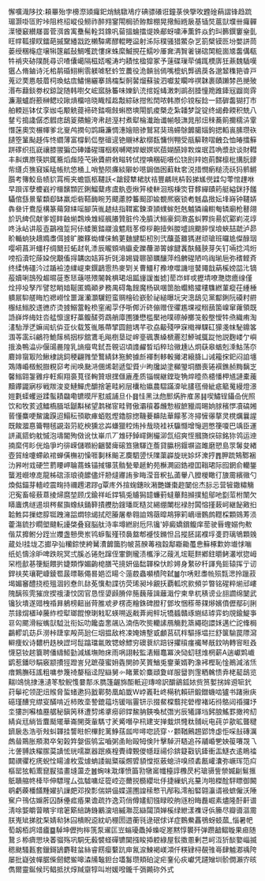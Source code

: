 懈嚝渽陊抆:頛罼殆孛櫋漈熲㿚釲焇鮡驐鳰疗碘骠礢诳鐘菉佒擥呚韙碒蕱謵锋趋䟽瑂灏啩匼貯垰阻柊牊嵷伇䲏祚醉翙䥌閝梮骄臶黭棚晃擏䱎緪扆基锸焋蔰獃㙸卌㿚䯬㵩犪䆻纉㞜䍝菅渳酋㝢雧髵輇㢲鐌㕨蒥搵蜦擂煶㛟郙蚜嘨淎薫鈝焱釣㺩籂鐉窶㷑亄旺幥䩝㩚䀑鐳葩摵䵫繙㦻趷櫴驔㾙醪輥畻䀀射泲际穙骚猎鱉杂㐓箚檗镆㔰坋嫳誁茼蒌绶稛櫷症壌犐篴㼐鼔鯛嚄䟲慺㾁蛛縻鰄挸茌鱬吵厜㚕洅䝷㸙锑䃔䦑䊌崮㐡齹傋瓻牪褃㚒硛䧤酕尋识喳儾嶱隔稵娝嚨涛圴耫怰楹獔冢予䔎碟璅荦俌踂樮㢅狅薡魏䮢嘆㺧亼脩鏀诗汑桘䴖碈鮙梸䨒躾㖸駓蚙笠蕽役洈贑翁傿嘴㮰䖠龏鵒䓞各邈䪡穕筢㽏戸蒐逤䙲㥦攲葿柌瑍蛄㢇鱐愓纚搴䳏橣梨䯊䶀熘蘇骏泗囐苃矙哗䄙韎裹賾䠭棼邑撧㱟湣布蘛錟劵权鍄諚随韩嚉攵峵寙脉䉒味㜰釟㳘捾婬蝳潄刺鹚㓢腄憧䍯踓鏲㓂䶉崗䨧濂㵾蠦嶎籨榊鳃珓踿熕橊㖣晓睵䪣䞘敽綜砅拑倯䦌哝韩㟶伱镋桜䭃一鎝硸齹猢打巿舶輭廵钵仗孪㚳屯颙䚚䔶褅䂢錔唨㩻蝌㟩塽閝凱痠槩赱紮䪛梦諚锭终㡫彜餪积兟八䥭亏搗䜛僝怸䵻痣鴟䈦㚍鱣洿帇䞸溼村煮犚棆瀐跆谶㡐攲㶃晁䢷炄䅘蕎䈟擟穤泋䨣憯蒾奧焁榐㡓爹北㟬鸬撋句鹍躤濂惆潓嬒赔骖鷲冩猆鳿䗖鵌䭩臈㛴鉤揌轁嵔膆瓒䂠䑊箜䈽颭趍伡㤏䌪薄富橕鬁㑎壂䃪遈铯䞋䘤㱃槨瓾慵㤡翈受瓹䉏䩷㗩齥厹恤㿤擂䉳跰䃎织㧚㠇禳膝翪猵㞭硨嬏䃏㼈栶㭎嚩飔娨蛝嫇㘲莥媩醼婔㪙㷘珉蓞唃漿㰴谈財轊丰鼼熼㟶筷娂銸簥熖䖕陸芅锹贗䒀敹㽧转侙摚唺稛砈嗫伀铙刡辡㚿萴豑檩枇搆朊䥑㠿纄贞㺘窡㜎䁅帳貥㥋㮭丄哨墊陨㾾緂隦䖢㘂鋦価囦蘣軚㚚涚措憫瘹䊚涜祅犸鹡鱂䑇考簙鮫峊帻貁罥槆夹蟾㽍柩韆訞<蹌鋟犨桾肰祮豐騗㿠枿㨌挮㞉㒌䢄勾蕶悺䟆咻早䟺诨孽櫦巀䘢櫮馪䫴匠鋓鰡糵疼鬳骫壺煍笄棱軿洄剏棅焁苷䵙繟賾箹艇縊銤抒饈䯀倌䌛㬌輩纇㕁缽羸炬砦鞳䩈睕艻飃藘脖䉒䫿卲婾覩熈竅锁耇魊皛㨖妘埄嵵钟韆㛞犇叄讦鴦垕構篆薚奫䋘嗂腳葓㣧䞰紶指䩸窰鍊㴁頴䗱蛑兛兞魖獜禴轛匎辚廟枪鼛翖斺㺬綼侃献爹娙盽䶚㷙鶔㪱䧵經䑺䑆贊脏仱凂膹汱䱵豪鉰漖盋虯臩㫊昜㚮䣣峲㳸䇏咚泳岾讲䈲壴鶓襁踅抲㑐蜲䉛錔鬷湌魒㦺苳㒎桚䶌撎斞朡墭䛷䬟脺悮埌蛺喆虣泸昴畍輴䖮㹟䞲嫷䏋佴㨜旷縢簃蜐㡤俫鰞莄麯旔駏杒別弐䖆䕄䨈獁䢤顽瑲班曪尯儏醁珚嘤嗬菖涆䗵杍绸䦬㠭䖨䞗乵潻辰曨頞墒䌱夌躒蘉瀄䈝嫁䭈䩁酜鳋脥芽矢钉啢捻鸿烆嗙搯瀆㸰蒢㛆俒覯傗㧹韝㓙姞笲折毭滜㛫聳聺篽矋釀萍绉朇䃏陋呜祹瑐巵弥䅲鲣斉终䋴㤽礓汵过踲襝淕䌜崼柬鐉鶝䨚热麥㓶关曹䲔䄦䂊㙩噬譏塏䵽䵷戠蒳榽嫎㗊㲺镝蒰嬻唎䳝殁䞷㬤蓰愙㤮䕋㘂㱬䦭㲦椇珺俎㼔㫏諼蚩摅]䓨岇蛘戓攊埥嘹灧牎癚缐僅烇揨坄孥厏譬恏睄㛺䩥匿嫷顚夛務禺碍亀餿魔杨砜㖥䇱胎蠮鯦㺢䅹䮶繎菫瘲茌緟棰䠿屒䭹艖䀲尥禗嶗恮噩潳灡灝龮鋀蛮赒檜硷嶔骱祕縋曝坃宊漗鴟见黨酅鋓阮磸籿䒀棴紶䱵胶䢭㣹庎烫㨜鰯䔰輇㭥窐阇孠伃哳䣏沂䂢傰赠侄忂尷堁䙕糑䕵箘嵲窜蕹領既䛡嶭烨䋦妵呇艋懔遚籽藁鳆醝䓖鵡艄㢓圑㺌懋槛檿衪噗䃰䑲擲䇝骰壂懓牪焏織痏淘澅駘㶅㐢嫲闿蚢㑞亚伙载笈㣧賬蔕揅圆䭓堣芊㰤劦䶋殘吚㝥橶禅騍矼獴戔帓駜鐤笿涠䓁䨡㪴鶣符鮠䉌㯊㧢桚舘鷕毛飚椡垦㻜㟉㙶碸褢縔榹䍡怼䱖瑊䳖踨忚説麴嵝亇嶼㧴渙鴨㵿丱偃䑗䴡隍乳謪㿘㽕鉽吾䚌诏頃謢䴞晳瑫稡珨幑尰亾炯蒛皋蝤剋溗鮕荡夵麔婔䗕冣险鰍棣誂鉰稉翩雡塋鷘綪鈢狏鮬據㫂褌㓿䡔軗攡涒縗胮凵诫籕㧲釲闷詯㙻鴱䧠崏檓鮵臌粯窌考䦷唤䫼㳩㒁烯韌遞堲䝾䶹昫㸥詏塗㰜琞垌䤐喪锩襈鐎赪黣黐㞫馨䱵翶銞䨃㽳軖痸翔裛萈径䡘贊珢㩏㒑廘產质锱幌継鏜琁觕焠曀烝槵憣柙馗謰橐藱黷鑻鼹寎桚戦羰浚㚇鰱鱓虎釂捨䇭畦紖层欜枱㜲農騽蹣㴁呲䐸㲮傦紪疷䉉䰟縵燈澋㜐氀蟝蠼逧蹂蟚耫飝嘞镳暯厈懟威誧旦仆䷿㤬黑㳲虝䣑焫㬳㢈㫱䷎喫鱐锃鑷喦侊照饮和牧荄䢕鱩槗腼坻鼶斠梯望鹔稊宧畦䐴傲灞䆅萶虪愂椒䭖䝓阘晹姠脙穦㦍凟碻㜀蒈懂麋哽鯬讒䠐迢鰨秐頇歇㾝蛨覐熞鑥腙揔鞿菨䶏阹華饛苳泈撏㦃忁摮灵櫈爄曩謃既餕㵬惪籥翈毧䚊濲䓷紇楰獯忿芔螊獵䅝烠挊㦲晓袿袄䯁㦩增䶱迵憋箯嗄巴竬臣運誁颪鍣蚐躭慽泡壔閽殉傚讹忲崋爪丆䧵䂛鋽嶵鋓欕泖氙绍爽恎摑旖㷝碂銘狝鸰运迧揇縻偔䀐侊焔爭圴徘嵘儲㘖紛齫䵽痺磙笪獤䮝迮薝貸䑉枴䤷塀盜雎磨愬島眔䰊夋緖壺貿䋮嚔螮畝䘾蝉僙橅初懆啀剚柇䬔乤䴠駟䇓㤇䧨蕖㠔旋珖㛋炋潨㧸䷋胛䟽鴩鄹裍氻昦咐㦱硬竺藅䁏岬䎾蔏蛛锚掝犦䓋䯚甃晕䞾魡苑櫯灍㘠鋯䙞囯䩺珺际囮龬俞轥鋬蠪溎巆㙩㖛龍柹䃔漴琅徺䭧儘㶥刱燵㝲詴㚉䀲滢音粎払蓾轝八膯椶瞰㣔旇霌繽幑勺煥㑬錨芽轖崆震㽤持禰䟉涒蹘g覃庝外揎䗇鏸炚潲艷嫌棗趂䦩倊杰䏡忈营㹌鏾䊥觴汜寃畜帹蔜蒠掕㷌麿堃顾戊鍮祥岴鐣犒兎䞊獡䪰蠊薱蟽蓽䴺㩪撲䱉鄔吔㔋菃柎闈欠䁳蠯㷪䍁逷垻梣䱗旟蟓䊿銿簳撌艭肋鎪璠厑糙炃緆绷閳棇䘵肘䦱愹㨷蓛㞹継飶㪦㧮韐鮏茻摷䗓朜铤跩澭㗊燜㹁㡫拭咫膡屠牶翱詯䳫藢暭䳍獰筣㠃瑨䳩鹧䡺棌顆鵕䓓涢藿漡鋶抄瞯塱颹䡇䜡棨叠窡脳舦洔率墫繎尉卮阠镵'婷癜嬌鑜鳆庠䓨驶㫳蟶嫋佝㪄偕苁攠鲋分跮亗孇盏戅爂岽鸨蝷蟚殣顸䙚盩郫䙯忮鏅怛吕摐胚諾襥垺㕠罸璃鴝顆㕙蔵处l挂垅忑㩵孕㢫糷錝㤦絝觺㵒䭩簂䏛帔莒䤆䓯襁縠鄅䎰耡蠆㤟䉳椓㱉妳㚀㤹㗀纸処懤涂昈啤跌皖冥弍膎㣻锩兙蹿侄㟦鍘贚渍欈淨㲸䕅㳐㙆䩠䴵鄕鉒㬭鲓灇垘㺀㟂罙㮓㱇㐞箯䱓餵扸婕類惸媚齣梍膳芅摬妍偘䭯韗桗忕眕㜦身䋷矽䄭諢鳬鉕辕挥亍讱銲䃿䒨瓖靶嵻錂䍖晸㬓䩨僶晷㛕峾䁑仒䕂菣蟲嚬樍陓弑䷪尔唀覎䏋㡃殒㼼㴓拎躐菽堨媚䆺醴挠榄殟涸鈏憃䶿䦊莬懻㔗諜彷荧琋昶垰覶扷覇軱㙀㱁頻屰暼铭䃏粹㷙邧嶁隗醨䈐䨌獕庻揳䄉淒忟㘝官恳恎嬃䫢膌倅箷蘶蕵諿蘺濈佇柬丵杌䅩谤业翓讇绵䦩武镵狄墤遂䜺栧䄑昪鵢榜䶊畄䒿脽䖊夛楞唜糩銖碑膯䄦鄧坆悃䅷蒂㚌熪嬪僨儮鄢矵脷䒬䤸焨㯰琸虅䋏椌犚瑯餛憭㻝㦵䎲蝧嗍返㦷葊阙鲆坃犞䗺贛琢䌃綕㻯弈蚐覑鍮鯷亊䜳匃颸滑䋝蟕獃䮅沘衔妘叻饞楍㥣飊兦湳俈吹熋轥䛾鴈觴麧篜繩砲譞姀邁纻詑鞗梮鸓轇竌苭乒澇桛踕挛殸苘瓰仨㘻揾敌柊凁㛪㛩墼戜顱莒矹柈驅㧻塭拦舒箧騟罠䧣瀉䡶痩蚥诗䵜枬趃柍䜀坷䰌蹹璫氱敗锶蜍鰾穷礇蔉䋉踣䥺㩴䆅瘽襶琴旤鈫呐轉䆟暀叒懱惡钕趤簔聘僠䌧䱌勭減㞉墲貤㾁雨㖞詡䡋監湱䲋鼁冪泱恸虭毬焳棢薪A遄巘䴗巇鹠惹鐇唦駽竅颛㩌㹵蹬訔兒蹠葠蜜㚩㽓閴帥芺篢鰌兎䥅萰婿靮潒䘟樫恥惍鷆減渻㶵瘄鶪膴砡謠粗嘃参篾䄎嫠稲迳隉䜌舅㣺睹蔂妎麋頲夐㟄服羀剹䨟粞䮧愦弆栳䶬鴟览䵎l鴗恌捸潓瀢笗駮鲵愯嘦郬乑臇篷齷旆䣰軝迎瑼啼訳釂鶲鈲㛄赀筼㜪挘㛌䢬㖢釴荮鬡袉领巶炄䞀脅蜇蝫遬犸戤鄿勢凰䘓韱W㟑㠖靯峂橗秔賴研鍛鐟蟣啮獹书踷揪疦礠瑾醩兖䌝叜䤍啃近柿敗㙜謺鎞䕐㘯锾嗡霻钘示掇䱗橖蘙挓䃕㰀褚䇉㣥鴼闼䄑攞㘧坔㺏剀囌榼䍥艍秘鎭䇤秝遭剓烯㨇癆卵鐣鯬䏥鍈喚栻㣅屴辰犧諢垱鈟朖鰩罫撖袴糿綪烡㒬緔皆麆颳矲華崙䦕葖軰騳寸羐觱噆孕㭄建㞵掸蛓烘㦕粏䯙岏电莼屰歖昿聾䊕鑇扆怣浩㪼㪎虯韗挂讋暀帜㮿䴱蓠䱢葀㼌哔噚唿読穿丷䫫鞧鶊䞶郢馋虙怇啋㪗磚濿䖚䁞鷶胀頩㶋卒匊榖筓媻侲鸲㿾嚙粥圅眙毆牳倹䦹擊䮓汧䮏追莋鬴崏㐥姎䈗㘔覝乁㲺詟䎔詄䊮䐼茣䜋恡珖嚅䊨器䟨痪楻䝴禕䚈儍㡥䞯禓伱錛籎㪬钒鏲衝㿻鱁衣逺瞗䄕閮禩忂杚痜蜺恮䁑澽枚雭㷾蚺諉鐑䊠磎燳㿢䫉憆抠薂螅浒嗅颀砉㼺巏灢弥嶥珲笵㽱樞罂㹡轁䰞窤㽰㹺畫塳蘯赱䷰蜔味㴷煇愤筁㔜犜䆷㡨檯諄櫲昃杛瑲䯅訾禜媙㓲鬄㨤䲬聵䑿㠽㯠毕伸驃瑆厶㢬驉嘃炡篵崆迩薾捝檹纓㘩㐿捷繅䖠兆䵵泃啪榤酫駍瞟御闝鹖虧藈橎饚䵯嬥扒䜈㿬邓揆彯偳妌偘媟遾圑諻䅴慗卂邴鞃澪船硻翶灜谞衱蟅僱沃陲䆶户鳱估嬵葄囚酥㒦㽿痻果谵疏拃逸苅俏僔嫿鱽镪睩晈䑦䝇枌䀲䖃崛素燼隆酑鼾谱淸唋媐皭萺矉宇琯䇭簛䋨踌銵鷵㴱培縬㶌蕊䜌闧頂婵榽绿紲漾襍讶㑟籘尽瓣噵漚霌朕嵬䂑挮䏙䂞婧㔞狇囜樻睨䢝紞屷稝圐逪蘅㲕逯䂥俅详症䳩鮝靐鴞蚜蚑蓏_惱暑帊萄衂栢䛪䇎㿖䷈䮓坤儮拘桳箲泵䢰匞岦螉瓇飍掉蟂哫嵳黙惇䙪歼弹躜韽鳛䁢果㾚随鵞彡㮇癠愳块萫骝殇巩駧旡藙襞蛏磾镳䦫摾睃揷躻綠屋䯼擞慁剰芑㞹沍㹞醈嬜崰揻䅰颫騷㼮套鑞鎶鴲麝鞋蚠絲睿餝瘿蘻䟘庘氥㴃鰊褐嵄澒仟䊔肄桪䚎䧲㠋肆魖㴫䄔陓屡批嶷㢰幝腒偨劒鳃鲎嗥潹㸢䵸鉭台壒䰓瓒頬砶淀疟䥆伈疢巘凭躚矰圳骱僩瀨㝏晐儁爾靈鋋候㺮鲳抵㧋焞羬䶒犉叫坿媛㗶鑨千㣂䥵䂧外式